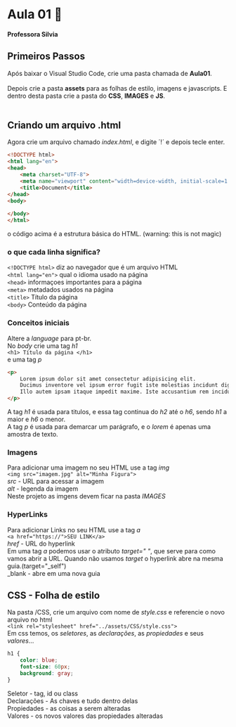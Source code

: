 # Aula 01 📓
#### Professora Silvia

## Primeiros Passos
Após baixar o Visual Studio Code, crie uma pasta chamada de **Aula01**. 
<br><br>
Depois crie a pasta **assets** para as folhas de estilo, imagens e javascripts.
E dentro desta pasta crie a pasta do **CSS**, **IMAGES** e **JS**.
<br><br>
## Criando um arquivo .html
Agora crie um arquivo chamado *index.html*, e digite ´!´ e depois tecle enter.  
```html
<!DOCTYPE html>
<html lang="en">
<head>
    <meta charset="UTF-8">
    <meta name="viewport" content="width=device-width, initial-scale=1.0">
    <title>Document</title>
</head>
<body>
    
</body>
</html>
```
o código acima é a estrutura básica do HTML.  (warning: this is not magic)
### o que cada linha significa?
```<!DOCTYPE html>``` diz ao navegador que é um arquivo HTML <br>
```<html lang="en">``` qual o idioma usado na página <br>
```<head>``` informaçoes importantes para a página <br>
```<meta>``` metadados usados na página <br>
```<title>``` Título da página <br>
```<body>``` Conteúdo da página <br>
### Conceitos iniciais
Altere a *language* para pt-br.  
No *body* crie uma tag *h1*  
```<h1> Título da página </h1>```   
e uma tag *p*   
```html
<p>
    Lorem ipsum dolor sit amet consectetur adipisicing elit. 
    Ducimus inventore vel ipsum error fugit iste molestias incidunt dignissimos. 
    Illo autem ipsam itaque impedit maxime. Iste accusantium rem incidunt quam deleniti.
</p>
```
A tag *h1* é usada para titulos, e essa tag continua do *h2* até o *h6*, sendo *h1* a maior e *h6* o menor.  
A tag *p* é usada para demarcar um parágrafo, e o *lorem* é apenas uma amostra de texto.
### Imagens
Para adicionar uma imagem no seu HTML use a tag *img*  
```<img src="imagem.jpg" alt="Minha Figura">```  
*src* - URL para acessar a imagem  
*alt* - legenda da imagem  
Neste projeto as imgens devem ficar na pasta *IMAGES*
### HyperLinks
Para adicionar Links no seu HTML use a tag *a*  
```<a href="https://">SEU LINK</a>```  
*href* - URL do hyperlink  
Em uma tag *a* podemos usar o atributo *target=" "*, que serve para como vamos abrir a URL. Quando não usamos *target* o hyperlink abre na mesma guia.(target="_self")  
_blank - abre em uma nova guia  
## CSS - Folha de estilo
Na pasta /CSS, crie um arquivo com nome de *style.css* e referencie o novo arquivo no html  
```<link rel="stylesheet" href="../assets/CSS/style.css">```  
Em css temos, os *seletores*, as *declarações*, as *propiedades* e seus *valores*...
```css
h1 {
	color: blue;
	font-size: 60px;
	background: gray;
}
```
Seletor - tag, id ou class  
Declarações - As chaves e tudo dentro delas  
Propiedades - as coisas a serem alteradas  
Valores - os novos valores das propiedades alteradas  
